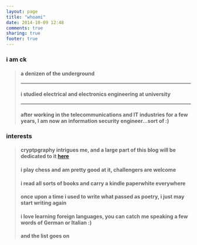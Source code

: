 ```yaml
---
layout: page
title: "whoami"
date: 2014-10-09 12:48
comments: true
sharing: true
footer: true
---
```

### i am ck 

> #### a denizen of the underground
> ***
> #### i studied electrical and electronics engineering at university
>***  
> #### after working in the telecommunications and IT industries for a few years, I am now an information security engineer...sort of :) 


### interests 

> #### cryptpgraphy intrigues me, and a large part of this blog will be dedicated to it [here](crypto.html)
> #### i play chess and am pretty good at it, challengers are welcome
> #### i read all sorts of books and carry a kindle paperwhite everywhere
> #### once upon a time i used to write what passed as poetry, i just may start writing again
> #### i love learning foreign languages, you can catch me speaking a few words of German or Italian :)
> #### and the list goes on






